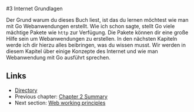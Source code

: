 #3 Internet Grundlagen

Der Grund warum du dieses Buch liest, ist das du lernen möchtest wie man mit Go Webanwendungen erstellt. Wie ich schon sagte, stellt Go viele mächtige Pakete wie `http` zur Verfügung. Die Pakete können dir eine große Hilfe sein um Webanwendungen zu erstellen. In den nächsten Kapiteln werde ich dir hierzu alles beibringen, was du wissen musst.    Wir werden in diesem Kapitel über einige Konzepte des Internet und wie man Webanwendung mit Go ausführt sprechen.

## Links

- [Directory](preface.md)
- Previous chapter: [Chapter 2 Summary](02.8.md)
- Next section: [Web working principles](03.1.md)
